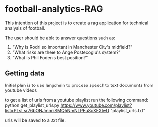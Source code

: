 # football-analytics-RAG

This intention of this project is to create a rag application for technical analysis of football.

The user should be able to answer questions such as:
1. "Why is Rodri so important in Manchester City's midfield?"
2. "What risks are there to Ange Postecoglu's system?"
3. "What is Phil Foden's best position?"

## Getting data
Initial plan is to use langchain to process speech to text documents from youtube videos

to get a list of urls from a youtube playlist run the following command:
python get_playlist_urls.py https://www.youtube.com/playlist?list=PLsLsr76bONJmnmSMQ5NmNLPEu8cXFXIwU "playlist_urls.txt"

urls will be saved to a .txt file.